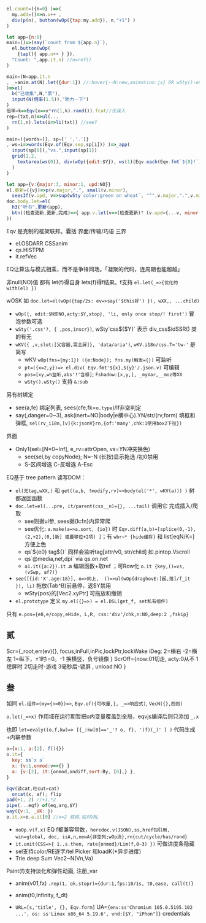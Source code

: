 ```js
el.count=({n=0} )=>(
  my.add=()=>n.v++ ,
  div(p(n), button(wOp({tap:my.add}), n,"+1") )
)

let app={n:0}
main=()=>(say(`count from ${app.n}`),
  el.button(wOp(
    {tap(){ app.n++ } }),
  "Count: ",app.it.n) //n=ref()
)

main=(N=app.it.n
, _=anim.at(N).let({dur:1}) //:hover{--N:new,animation:js} OR wSty()-only
)=>el(
  b("已收集",N,"票"),
  input(N(倍率(1.5)),"助力一下")
)
倍率=k=>Eqv(x=>x*rn(1,k).rand()).fcat//仅读入
rep=(txt,n)=>ul(...
  rn(1,n).lets(i=>li(txt)) //see?
)

main=({words=[], sp=[' ','.']}
, ws=i=>words(Eqv.of(Eqv.sep,sp[i])) )=>_app(
  input(sp[0]),"vs.",input(sp[1])
  grid(1,2,
    textarea(ws(0)), div(wOp({edit:$Y}), ws(1)(Eqv.each(Eqv.fmt`${0}!`)) )
  )
)

let app={v:{major:3, minor:1, upd:NO}}
el.更新=({v})=>p(v.major,".", small(v.minor),
  seesIf(v.upd, v=>sup(wSty`color:green on wheat`, "^",v.major,".",v.minor)) )
doc.body.let=el(
  h3("听书",更新(app),
  btn((检查更新,更新,完成)=>{ app.v.let(v=>(检查更新)? (v.upd={...v, minor:2,upd:NO}) :(更新)? v.let(v.upd) ); return 更新+1 })
))
```

Eqv 是克制的框架联邦。囊括 界面/传输/巧语 三界
- el.OSDARR CSSanim
- qs.HISTPM
- it.refVec

EQ让算法与模式相乘，而不是争锋同场。「凝聚的代码，连周期也能超越」

非null(NO)值 都有 let(f)得自身 lets(f)得f结果。f支持 `el.let(_=>{优化的 with(el) })`

wOSK 如 `doc.let=el(wOp({tap/2s: ev=>say('$this好') }), wXX,, ...child)`
- `wOp({, edit:$N即NO,acty:$Y,stop}, 'li, only once stop/! first')` 冒泡参数可选
- `wSty('.css'?, { ,pos,inscr})`, wSty\`css${$Y}` 表示 div_css$idSSR() 类的有无
- `wKV({ ,v,slot:[父容器,需全屏]}, 'data/aria')`, `wKV.i18n/css.T='tw-'` 是简写
  - wKV `wOp(fns={my:1}) ({e:Node}); fns.my(触发={})` 可监听
  - `pt=({x=2,y})=> el.div( Eqv.fmt'${x},${y}'/.json.v)` 可编辑
  - `pos=[xy,wh监听,abs'!'含框]`; `Fshadow:[x,y,], _myVar,__moz等XX`
  - `wSty().wSty()` 支持 `&:sub`

另有树绑定
- see(a,fe) 绑定列表, sees(cfe,fk=`o.type`)/If非空判定
- say(,danger=0~3), ask(inert=NO|body|e横中心).YN/str/(rv,form) 填框和弹框, `sel(rv_i18n,[v]{k:jsonV}rn,{of:'many',chk:1使用box2下拉})`

界面
- Only1(sel=[N=0~Inf], e_rv=attrOpen, vs=$Y$N冲突换色)
  - see(sel,by copyNode); N=-N (长按)显示拖选 /初0禁用
  - S-区间增选 C-反增选 A-Esc

EQ基于 tree pattern 读写DOM：
- `el(无tag,wXX,)` 和 `get((a,b, !modify,rv)=>body(el('*', wKV(a))) )` 树都返回函数
- `doc.let=el(...pre, it/parent(css__n)={}, ...tail)` 调用它 完成插入/爬取
  - see则据ul参, sees据{k:fn}内异常爬
  - see优化: `a.make(a=>a.sort, {io})` 时 `Eqv.diff(a,b)=[splice(0,-1),(2,+2),(0,[新] 或要移位+2项) ]`；有 `wbr~* {hide缓存}` 和 list[eqN/K=] 方便上色
  - qs\`${e0} tag\${}` 同样会监听tag[attr/v0, str/child] 如.pintop.Vscroll
  - qs\`@media,net,dpi` via qs.on.net
  - `a1.it({a:2}).it` .a 编辑函数+取ref ；可Row化 `o.it {key,()=vs,(vSwp, af?)}`
- `see([{id:'X',age:18}], o=>同上,  ()=>ul(wOp{draghovE:[起,落]/f_it }), li)` 拖放(Tab^B)前悬停，返$Y禁用
  - wSty{pos}的[Vec2.xyPtr] 可拖放和撤销
- `el.prototype` 定义 `my.el({}=>) = el.DSL(get_f, set私有组件)` 

只有 `e.pos={e0,e/copy,eHide, L,R, css:'div'/chk,n:NO,deep:2 ,fskip}`

## 贰

Scr={_root,err(ev){},
  focus,inFull,inPic,lockPtr,lockWake
  iDeg: 2=横右 -2=横左 1=纵下，±1时i=0。-1 换横竖，负号镜像
}
ScrOff={now:01切走, acty:0从不 1熄屏时 2切走时-游戏 3毫秒后-锁屏 , unload:NO }

## 叁

如同 `el.组件=(my={n=0})=>`, `Eqv.of({可改量,}, _=>响应式)`, `VecN({},四则)`

`o.let(_=>x)` 作用域在运行期暂把o内变量覆盖到全局，eqvjs编译后则只添加 `_.x`

也即 `let=evaly((o,f,kw)=> [{_:kw[0]=='_'? o, f}, '(f)(_)' ] )` 代码生成+内联参数

```js
o={x:1, a:[2], f(){}}
o.it={
  key: ss`x a`
  x: {v:1,onmod:v=>{} }
  a: {v:[2], it:{onmod,ondiff,sort:By, [0],} },
}

Eqv(谈cat,吐cut=cat)
  oncat(x, af); flip
pad(+1, 2) //+1,*2
pipe(...eqf) of(eq,arg,$Y)
way({v:1, _VK: })
o.it.x=o.a.it[0] //x=2 双绑,如对URL
```
- `noOp.v(f,x)` EQ f都兼容常数，`heredoc.v(JSON),ss,href包引用, win=global, doc, isA,n,newA{非空列;wOp流},rn{cut/cycle/has/rand}`
- `it.unit(CSS=>{ 1..s.then, rate{onmod}/Lim(f,0~3) })` 可做进度条隐藏
- sel支持color/RE逐字/tel Picker 和loadK(*异步进度)
- Trie deep Sum Vec2~N(Vn,Va)

Paint(f)支持淡化和弹性动画, 注册_var

- anim(v01,fx) `.rep(1, ok,stopr)={dur:1,fps:10/1s, t0,ease, call(t)}`
- anim(t0,Infinity, f_dt)

- `URL=[s,'title', {}, Eqv.form]` UA=`{env:ss'Chromium 105.0.5195.102 ...', os: ss'Linux x86_64 5.19.6', vnd:[$Y, "iPhon"]}` credentials
